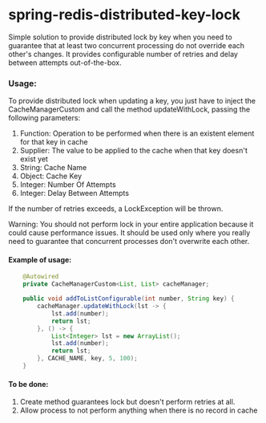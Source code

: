 # spring-redis-distributed-key-lock

Simple solution to provide distributed lock by key when you need to guarantee that at least two concurrent processing do not override each other's changes.
It provides configurable number of retries and delay between attempts out-of-the-box.

### Usage:
To provide distributed lock when updating a key, you just have to inject the CacheManagerCustom and call the method updateWithLock, passing the following parameters:

1. Function: Operation to be performed when there is an existent element for that key in cache
2. Supplier: The value to be applied to the cache when that key doesn't exist yet
3. String: Cache Name
4. Object: Cache Key
5. Integer: Number Of Attempts
6. Integer: Delay Between Attempts

If the number of retries exceeds, a LockException will be thrown.

Warning: You should not perform lock in your entire application because it could cause performance issues.
It should be used only where you really need to guarantee that concurrent processes don't overwrite each other.

#### Example of usage:


```java
    @Autowired
    private CacheManagerCustom<List, List> cacheManager;

    public void addToListConfigurable(int number, String key) {
        cacheManager.updateWithLock(lst -> {
            lst.add(number);
            return lst;
        }, () -> {
            List<Integer> lst = new ArrayList();
            lst.add(number);
            return lst;
        }, CACHE_NAME, key, 5, 100);
    }
```

#### To be done:
1. Create method guarantees lock but doesn't perform retries at all.
2. Allow process to not perform anything when there is no record in cache